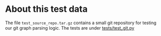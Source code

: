 # About this test data

The file `test_source_repo.tar.gz` contains a small git repository for testing our git graph parsing logic.
The tests are under [tests/test_git.py](../tests_unit/test_git.py)
